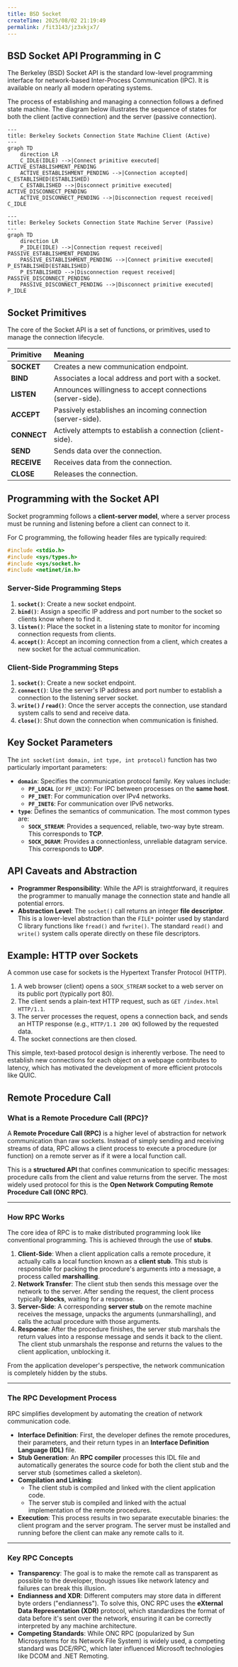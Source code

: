 ```yaml
---
title: BSD Socket
createTime: 2025/08/02 21:19:49
permalink: /fit3143/jz3xkjx7/
---
```


## BSD Socket API Programming in C

The Berkeley (BSD) Socket API is the standard low-level programming interface for network-based Inter-Process Communication (IPC). It is available on nearly all modern operating systems.

The process of establishing and managing a connection follows a defined state machine. The diagram below illustrates the sequence of states for both the client (active connection) and the server (passive connection).

```mermaid
---
title: Berkeley Sockets Connection State Machine Client (Active)
---
graph TD
    direction LR
    C_IDLE(IDLE) -->|Connect primitive executed| ACTIVE_ESTABLISHMENT_PENDING
    ACTIVE_ESTABLISHMENT_PENDING -->|Connection accepted| C_ESTABLISHED(ESTABLISHED)
    C_ESTABLISHED -->|Disconnect primitive executed| ACTIVE_DISCONNECT_PENDING
    ACTIVE_DISCONNECT_PENDING -->|Disconnection request received| C_IDLE
```

```mermaid
---
title: Berkeley Sockets Connection State Machine Server (Passive)
---
graph TD
    direction LR
    P_IDLE(IDLE) -->|Connection request received| PASSIVE_ESTABLISHMENT_PENDING
    PASSIVE_ESTABLISHMENT_PENDING -->|Connect primitive executed| P_ESTABLISHED(ESTABLISHED)
    P_ESTABLISHED -->|Disconnection request received| PASSIVE_DISCONNECT_PENDING
    PASSIVE_DISCONNECT_PENDING -->|Disconnect primitive executed| P_IDLE
```

## Socket Primitives

The core of the Socket API is a set of functions, or primitives, used to manage the connection lifecycle.

| Primitive | Meaning |
| :--- | :--- |
| **SOCKET** | Creates a new communication endpoint. |
| **BIND** | Associates a local address and port with a socket. |
| **LISTEN** | Announces willingness to accept connections (server-side). |
| **ACCEPT** | Passively establishes an incoming connection (server-side). |
| **CONNECT** | Actively attempts to establish a connection (client-side). |
| **SEND** | Sends data over the connection. |
| **RECEIVE** | Receives data from the connection. |
| **CLOSE** | Releases the connection. |


## Programming with the Socket API

Socket programming follows a **client-server model**, where a server process must be running and listening before a client can connect to it.

For C programming, the following header files are typically required:

```c
#include <stdio.h>
#include <sys/types.h>
#include <sys/socket.h>
#include <netinet/in.h>
```

### Server-Side Programming Steps

1.  **`socket()`**: Create a new socket endpoint.
2.  **`bind()`**: Assign a specific IP address and port number to the socket so clients know where to find it.
3.  **`listen()`**: Place the socket in a listening state to monitor for incoming connection requests from clients.
4.  **`accept()`**: Accept an incoming connection from a client, which creates a new socket for the actual communication.

### Client-Side Programming Steps

1.  **`socket()`**: Create a new socket endpoint.
2.  **`connect()`**: Use the server's IP address and port number to establish a connection to the listening server socket.
3.  **`write()` / `read()`**: Once the server accepts the connection, use standard system calls to send and receive data.
4.  **`close()`**: Shut down the connection when communication is finished.


## Key Socket Parameters

The `int socket(int domain, int type, int protocol)` function has two particularly important parameters:

  * **`domain`**: Specifies the communication protocol family. Key values include:
      * **`PF_LOCAL`** (or `PF_UNIX`): For IPC between processes on the **same host**.
      * **`PF_INET`**: For communication over IPv4 networks.
      * **`PF_INET6`**: For communication over IPv6 networks.
  * **`type`**: Defines the semantics of communication. The most common types are:
      * **`SOCK_STREAM`**: Provides a sequenced, reliable, two-way byte stream. This corresponds to **TCP**.
      * **`SOCK_DGRAM`**: Provides a connectionless, unreliable datagram service. This corresponds to **UDP**.


## API Caveats and Abstraction

  * **Programmer Responsibility**: While the API is straightforward, it requires the programmer to manually manage the connection state and handle all potential errors.
  * **Abstraction Level**: The `socket()` call returns an integer **file descriptor**. This is a lower-level abstraction than the `FILE*` pointer used by standard C library functions like `fread()` and `fwrite()`. The standard `read()` and `write()` system calls operate directly on these file descriptors.

## Example: HTTP over Sockets

A common use case for sockets is the Hypertext Transfer Protocol (HTTP).

1.  A web browser (client) opens a `SOCK_STREAM` socket to a web server on its public port (typically port 80).
2.  The client sends a plain-text HTTP request, such as `GET /index.html HTTP/1.1`.
3.  The server processes the request, opens a connection back, and sends an HTTP response (e.g., `HTTP/1.1 200 OK`) followed by the requested data.
4.  The socket connections are then closed.

This simple, text-based protocol design is inherently verbose. The need to establish new connections for each object on a webpage contributes to latency, which has motivated the development of more efficient protocols like QUIC.

## Remote Procedure Call

### What is a Remote Procedure Call (RPC)?

A **Remote Procedure Call (RPC)** is a higher level of abstraction for network communication than raw sockets. Instead of simply sending and receiving streams of data, RPC allows a client process to execute a procedure (or function) on a remote server as if it were a local function call.

This is a **structured API** that confines communication to specific messages: procedure calls from the client and value returns from the server. The most widely used protocol for this is the **Open Network Computing Remote Procedure Call (ONC RPC)**.

---

### How RPC Works

The core idea of RPC is to make distributed programming look like conventional programming. This is achieved through the use of **stubs**.

1.  **Client-Side**: When a client application calls a remote procedure, it actually calls a local function known as a **client stub**. This stub is responsible for packing the procedure's arguments into a message, a process called **marshalling**.
2.  **Network Transfer**: The client stub then sends this message over the network to the server. After sending the request, the client process typically **blocks**, waiting for a response.
3.  **Server-Side**: A corresponding **server stub** on the remote machine receives the message, unpacks the arguments (unmarshalling), and calls the actual procedure with those arguments.
4.  **Response**: After the procedure finishes, the server stub marshals the return values into a response message and sends it back to the client. The client stub unmarshals the response and returns the values to the client application, unblocking it.

From the application developer's perspective, the network communication is completely hidden by the stubs.

---

### The RPC Development Process

RPC simplifies development by automating the creation of network communication code.

* **Interface Definition**: First, the developer defines the remote procedures, their parameters, and their return types in an **Interface Definition Language (IDL)** file.
* **Stub Generation**: An **RPC compiler** processes this IDL file and automatically generates the source code for both the client stub and the server stub (sometimes called a skeleton).
* **Compilation and Linking**:
    * The client stub is compiled and linked with the client application code.
    * The server stub is compiled and linked with the actual implementation of the remote procedures.
* **Execution**: This process results in two separate executable binaries: the client program and the server program. The server must be installed and running before the client can make any remote calls to it.

---

### Key RPC Concepts

* **Transparency**: The goal is to make the remote call as transparent as possible to the developer, though issues like network latency and failures can break this illusion.
* **Endianness and XDR**: Different computers may store data in different byte orders ("endianness"). To solve this, ONC RPC uses the **eXternal Data Representation (XDR)** protocol, which standardizes the format of data before it's sent over the network, ensuring it can be correctly interpreted by any machine architecture.
* **Competing Standards**: While ONC RPC (popularized by Sun Microsystems for its Network File System) is widely used, a competing standard was DCE/RPC, which later influenced Microsoft technologies like DCOM and .NET Remoting.

